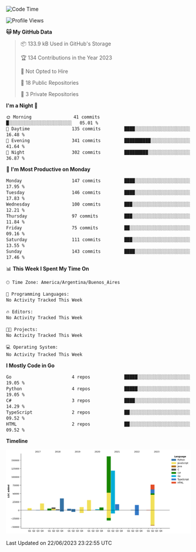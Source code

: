 <!--START_SECTION:waka-->
![Code Time](http://img.shields.io/badge/Code%20Time-34%20mins-blue)

![Profile Views](http://img.shields.io/badge/Profile%20Views-0-blue)

**🐱 My GitHub Data** 

> 📦 133.9 kB Used in GitHub's Storage 
 > 
> 🏆 134 Contributions in the Year 2023
 > 
> 🚫 Not Opted to Hire
 > 
> 📜 18 Public Repositories 
 > 
> 🔑 3 Private Repositories 
 > 
**I'm a Night 🦉** 

```text
🌞 Morning                41 commits          █░░░░░░░░░░░░░░░░░░░░░░░░   05.01 % 
🌆 Daytime                135 commits         ████░░░░░░░░░░░░░░░░░░░░░   16.48 % 
🌃 Evening                341 commits         ██████████░░░░░░░░░░░░░░░   41.64 % 
🌙 Night                  302 commits         █████████░░░░░░░░░░░░░░░░   36.87 % 
```
📅 **I'm Most Productive on Monday** 

```text
Monday                   147 commits         ████░░░░░░░░░░░░░░░░░░░░░   17.95 % 
Tuesday                  146 commits         ████░░░░░░░░░░░░░░░░░░░░░   17.83 % 
Wednesday                100 commits         ███░░░░░░░░░░░░░░░░░░░░░░   12.21 % 
Thursday                 97 commits          ███░░░░░░░░░░░░░░░░░░░░░░   11.84 % 
Friday                   75 commits          ██░░░░░░░░░░░░░░░░░░░░░░░   09.16 % 
Saturday                 111 commits         ███░░░░░░░░░░░░░░░░░░░░░░   13.55 % 
Sunday                   143 commits         ████░░░░░░░░░░░░░░░░░░░░░   17.46 % 
```


📊 **This Week I Spent My Time On** 

```text
🕑︎ Time Zone: America/Argentina/Buenos_Aires

💬 Programming Languages: 
No Activity Tracked This Week

🔥 Editors: 
No Activity Tracked This Week

🐱‍💻 Projects: 
No Activity Tracked This Week

💻 Operating System: 
No Activity Tracked This Week
```

**I Mostly Code in Go** 

```text
Go                       4 repos             █████░░░░░░░░░░░░░░░░░░░░   19.05 % 
Python                   4 repos             █████░░░░░░░░░░░░░░░░░░░░   19.05 % 
C#                       3 repos             ████░░░░░░░░░░░░░░░░░░░░░   14.29 % 
TypeScript               2 repos             ██░░░░░░░░░░░░░░░░░░░░░░░   09.52 % 
HTML                     2 repos             ██░░░░░░░░░░░░░░░░░░░░░░░   09.52 % 
```



**Timeline**

![Lines of Code chart](https://raw.githubusercontent.com/lhbelfanti/lhbelfanti/main/assets/bar_graph.png)


 Last Updated on 22/06/2023 23:22:55 UTC
<!--END_SECTION:waka-->